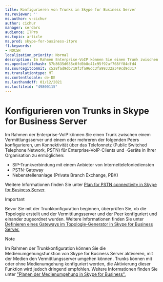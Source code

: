 ```yaml
---
title: Konfigurieren von Trunks in Skype for Business Server
ms.reviewer: ''
ms.author: v-cichur
author: cichur
manager: serdars
audience: ITPro
ms.topic: article
ms.prod: skype-for-business-itpro
f1.keywords:
- NOCSH
localization_priority: Normal
description: Im Rahmen Enterprise-VoIP können Sie einen Trunk zwischen einem Vermittlungsserver und einem oder mehreren Peers konfigurieren, um Konnektivität über das Telefonnetz (Public Switched Telephone Network, PSTN) für Enterprise-VoIP Clients und Geräte in Ihrer Organisation zu ermöglichen.
ms.openlocfilehash: 57b8635d635c0fd0b8c41c95f92af768ff84dfd4
ms.sourcegitcommit: c528fad9db719f3fa96dc3fa99332a349cd9d317
ms.translationtype: MT
ms.contentlocale: de-DE
ms.lasthandoff: 01/12/2021
ms.locfileid: "49800115"
---
```

# <a name="configuring-trunks-in-skype-for-business-server"></a>Konfigurieren von Trunks in Skype for Business Server

Im Rahmen der Enterprise-VoIP können Sie einen Trunk zwischen einem Vermittlungsserver und einem oder mehreren der folgenden Peers konfigurieren, um Konnektivität über das Telefonnetz (Public Switched Telephone Network, PSTN) für Enterprise-VoIP-Clients und -Geräte in Ihrer Organisation zu ermöglichen:

- SIP-Trunkverbindung mit einem Anbieter von Internettelefoniediensten
- PSTN-Gateway
- Nebenstellenanlage (Private Branch Exchange, PBX)

Weitere Informationen finden Sie unter [Plan for PSTN connectivity in Skype for Business Server](../../plan-your-deployment/enterprise-voice-solution/pstn-connectivity-0.md).

> [!IMPORTANT]
> Bevor Sie mit der Trunkkonfiguration beginnen, überprüfen Sie, ob die Topologie erstellt und der Vermittlungsserver und der Peer konfiguriert und einander zugeordnet wurden. Weitere Informationen finden Sie unter [Definieren eines Gateways im Topologie-Generator in Skype for Business Server.](../../deploy/deploy-enterprise-voice/define-a-gateway.md)

> [!NOTE]
> Im Rahmen der Trunkkonfiguration können Sie die Medienumgehungsfunktion von Skype for Business Server aktivieren, mit der Medien den Vermittlungsserver umgehen können. Trunks können mit oder ohne Medienumgehung konfiguriert werden, die Aktivierung dieser Funktion wird jedoch dringend empfohlen. Weitere Informationen finden Sie unter ["Planen der Medienumgehung in Skype for Business".](../../plan-your-deployment/enterprise-voice-solution/media-bypass.md)
